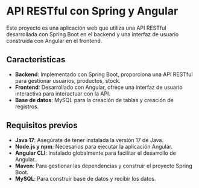 # API RESTful con Spring y Angular

Este proyecto es una aplicación web que utiliza una API RESTful desarrollada con Spring Boot en el backend y una interfaz de usuario construida con Angular en el frontend.

## Características

- **Backend**: Implementado con Spring Boot, proporciona una API RESTful para gestionar usuarios, productos, stock.
- **Frontend**: Desarrollado con Angular, ofrece una interfaz de usuario interactiva para interactuar con la API.
- **Base de datos**: MySQL para la creación de tablas y creación de registros.

## Requisitos previos

- **Java 17**: Asegúrate de tener instalada la versión 17 de Java.
- **Node.js y npm**: Necesarios para ejecutar la aplicación Angular.
- **Angular CLI**: Instalado globalmente para facilitar el desarrollo de Angular.
- **Maven**: Para gestionar las dependencias y construir el proyecto Spring Boot.
- **MySQL**: Para construir base de datos y recibir los datos.
